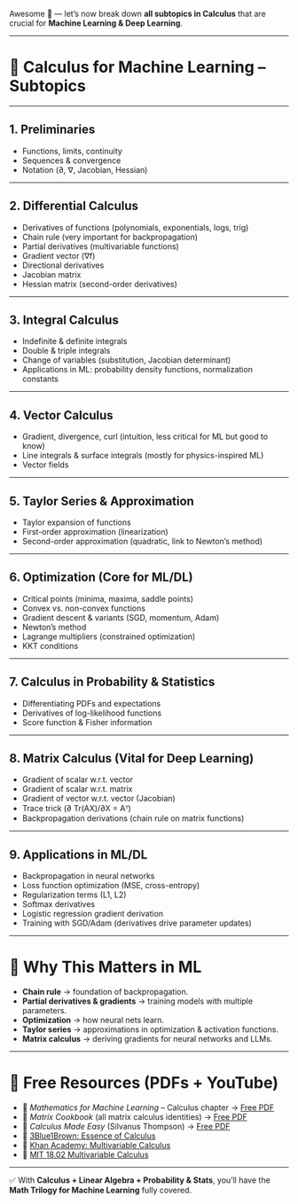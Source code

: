 Awesome 🚀 — let’s now break down **all subtopics in Calculus** that are crucial for **Machine Learning & Deep Learning**.

---

# 🔢 Calculus for Machine Learning – Subtopics

---

## 1. Preliminaries

- Functions, limits, continuity
- Sequences & convergence
- Notation (∂, ∇, Jacobian, Hessian)

---

## 2. Differential Calculus

- Derivatives of functions (polynomials, exponentials, logs, trig)
- Chain rule (very important for backpropagation)
- Partial derivatives (multivariable functions)
- Gradient vector (∇f)
- Directional derivatives
- Jacobian matrix
- Hessian matrix (second-order derivatives)

---

## 3. Integral Calculus

- Indefinite & definite integrals
- Double & triple integrals
- Change of variables (substitution, Jacobian determinant)
- Applications in ML: probability density functions, normalization constants

---

## 4. Vector Calculus

- Gradient, divergence, curl (intuition, less critical for ML but good to know)
- Line integrals & surface integrals (mostly for physics-inspired ML)
- Vector fields

---

## 5. Taylor Series & Approximation

- Taylor expansion of functions
- First-order approximation (linearization)
- Second-order approximation (quadratic, link to Newton’s method)

---

## 6. Optimization (Core for ML/DL)

- Critical points (minima, maxima, saddle points)
- Convex vs. non-convex functions
- Gradient descent & variants (SGD, momentum, Adam)
- Newton’s method
- Lagrange multipliers (constrained optimization)
- KKT conditions

---

## 7. Calculus in Probability & Statistics

- Differentiating PDFs and expectations
- Derivatives of log-likelihood functions
- Score function & Fisher information

---

## 8. Matrix Calculus (Vital for Deep Learning)

- Gradient of scalar w.r.t. vector
- Gradient of scalar w.r.t. matrix
- Gradient of vector w.r.t. vector (Jacobian)
- Trace trick (∂ Tr(AX)/∂X = Aᵀ)
- Backpropagation derivations (chain rule on matrix functions)

---

## 9. Applications in ML/DL

- Backpropagation in neural networks
- Loss function optimization (MSE, cross-entropy)
- Regularization terms (L1, L2)
- Softmax derivatives
- Logistic regression gradient derivation
- Training with SGD/Adam (derivatives drive parameter updates)

---

# 🎯 Why This Matters in ML

- **Chain rule** → foundation of backpropagation.
- **Partial derivatives & gradients** → training models with multiple parameters.
- **Optimization** → how neural nets learn.
- **Taylor series** → approximations in optimization & activation functions.
- **Matrix calculus** → deriving gradients for neural networks and LLMs.

---

# 📖 Free Resources (PDFs + YouTube)

- 📘 _Mathematics for Machine Learning_ – Calculus chapter → [Free PDF](https://mml-book.github.io/book/mml-book.pdf)
- 📘 _Matrix Cookbook_ (all matrix calculus identities) → [Free PDF](https://www2.imm.dtu.dk/pubdb/edoc/imm3274.pdf)
- 📘 _Calculus Made Easy_ (Silvanus Thompson) → [Free PDF](https://archive.org/details/CalculusMadeEasy_313)
- 🎥 [3Blue1Brown: Essence of Calculus](https://www.youtube.com/playlist?list=PLZHQObOWTQDMsr9K-rj53DwVRMYO3t5Yr)
- 🎥 [Khan Academy: Multivariable Calculus](https://www.youtube.com/playlist?list=PLSQl0a2vh4HBqfuJrTZy-5wXjYXTjIdX2)
- 🎥 [MIT 18.02 Multivariable Calculus](https://www.youtube.com/playlist?list=PLUl4u3cNGP61O7HkcF7UImpM0cR_XgXhg)

---

✅ With **Calculus + Linear Algebra + Probability & Stats**, you’ll have the **Math Trilogy for Machine Learning** fully covered.

